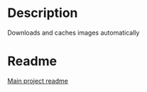 # Description
Downloads and caches images automatically

# Readme
[Main project readme](https://github.com/jaraen/Ti.UX.Templates)

